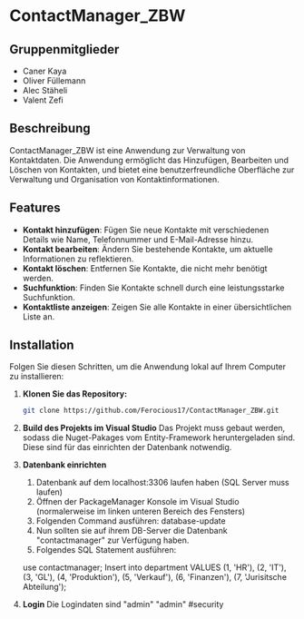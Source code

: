 # ContactManager_ZBW

## Gruppenmitglieder
- Caner Kaya
- Oliver Füllemann
- Alec Stäheli
- Valent Zefi

## Beschreibung

ContactManager_ZBW ist eine Anwendung zur Verwaltung von Kontaktdaten. Die Anwendung ermöglicht das Hinzufügen, Bearbeiten und Löschen von Kontakten, und bietet eine benutzerfreundliche Oberfläche zur Verwaltung und Organisation von Kontaktinformationen.

## Features

- **Kontakt hinzufügen**: Fügen Sie neue Kontakte mit verschiedenen Details wie Name, Telefonnummer und E-Mail-Adresse hinzu.
- **Kontakt bearbeiten**: Ändern Sie bestehende Kontakte, um aktuelle Informationen zu reflektieren.
- **Kontakt löschen**: Entfernen Sie Kontakte, die nicht mehr benötigt werden.
- **Suchfunktion**: Finden Sie Kontakte schnell durch eine leistungsstarke Suchfunktion.
- **Kontaktliste anzeigen**: Zeigen Sie alle Kontakte in einer übersichtlichen Liste an.

## Installation

Folgen Sie diesen Schritten, um die Anwendung lokal auf Ihrem Computer zu installieren:

1. **Klonen Sie das Repository:**

   ```bash
   git clone https://github.com/Ferocious17/ContactManager_ZBW.git

2. **Build des Projekts im Visual Studio**
Das Projekt muss gebaut werden, sodass die Nuget-Pakages vom Entity-Framework heruntergeladen sind. Diese sind für das einrichten der Datenbank notwendig.

3. **Datenbank einrichten**
    1. Datenbank auf dem localhost:3306 laufen haben (SQL Server muss laufen)
    2. Öffnen der PackageManager Konsole im Visual Studio (normalerweise im linken unteren Bereich des Fensters)
    3. Folgenden Command ausführen: database-update
    4. Nun sollten sie auf ihrem DB-Server die Datenbank "contactmanager" zur Verfügung haben.
    5. Folgendes SQL Statement ausführen:

    use contactmanager;
    Insert into department 
    VALUES (1, 'HR'), (2, 'IT'), (3, 'GL'), (4, 'Produktion'), (5, 'Verkauf'), (6, 'Finanzen'), (7, 'Jurisitsche Abteilung');

4. **Login**
Die Logindaten sind "admin" "admin" #security
